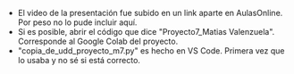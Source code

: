 - El video de la presentación fue subido en un link aparte en AulasOnline. Por peso no lo pude incluir aquí.
- Si es posible, abrir el código que dice "Proyecto7_Matias Valenzuela". Corresponde al Google Colab del proyecto.
- "copia_de_udd_proyecto_m7.py" es hecho en VS Code. Primera vez que lo usaba y no sé si está correcto.

